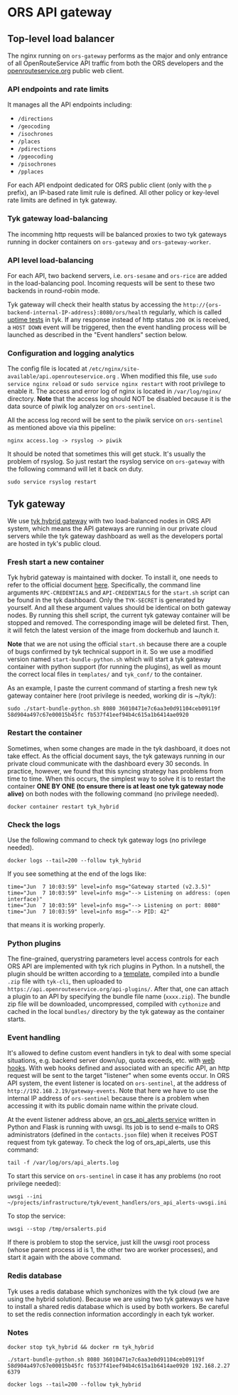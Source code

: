# ORS API gateway

## Top-level load balancer

The nginx running on `ors-gateway` performs as the major and only entrance of
all OpenRouteService API traffic from both the ORS developers and the
[openrouteservice.org](https://openrouteservice.org) public web client.

### API endpoints and rate limits

It manages all the API endpoints including:

-   `/directions`
-   `/geocoding`
-   `/isochrones`
-   `/places`
-   `/pdirections`
-   `/pgeocoding`
-   `/pisochrones`
-   `/pplaces`

For each API endpoint dedicated for ORS public client (only with the `p`
prefix), an IP-based rate limit rule is defined. All other policy or key-level
rate limits are defined in tyk gateway.

### Tyk gateway load-balancing

The incomming http requests will be balanced proxies to two tyk gateways
running in docker containers on `ors-gateway` and `ors-gateway-worker`.

### API level load-balancing

For each API, two backend servers, i.e. `ors-sesame` and `ors-rice` are added in 
the load-balancing pool. Incoming requests will be sent to these two backends
in round-robin mode.

Tyk gateway will check their health status by
accessing the `http://{ors-backend-internal-IP-address}:8080/ors/health`
regularly, which is called [uptime tests](https://tyk.io/tyk-documentation/ensure-high-availability/uptime-tests/) 
in tyk. If any response instead of http status `200 OK` is received, a `HOST DOWN` 
event will be triggered, then the event handling process will be launched
as described in the "Event handlers" section below.

### Configuration and logging analytics

The config file is located at
`/etc/nginx/site-available/api.openrouteservice.org` . When modified this file,
use `sudo service nginx reload` or `sudo service nginx restart` with root privilege to
enable it. The access and error log of nginx is located in `/var/log/nginx/`
directory. **Note** that the access log should NOT be disabled because it is
the data source of piwik log analyzer on `ors-sentinel`.

All the access log record will be sent to the piwik service on `ors-sentinel`
as mentioned above via this pipeline:

`nginx access.log -> rsyslog -> piwik`

It should be noted that sometimes this will get stuck. It's usually the problem
of rsyslog. So just restart the rsyslog service on `ors-gateway` with the following 
command will let it back on duty.

`sudo service rsyslog restart`

## Tyk gateway

We use [tyk hybrid
gateway](https://tyk.io/tyk-documentation/get-started/with-tyk-hybrid/) with
two load-balanced nodes in ORS API system, which means the API gateways are
running in our private cloud servers while the tyk gateway dashboard as well as
the developers portal are hosted in tyk's public cloud. 

### Fresh start a new container

Tyk hybrid gateway is maintained with docker. To install it, one needs to refer 
to the official document [here](https://tyk.io/tyk-documentation/get-started/with-tyk-hybrid/tutorials/install-hybrid-gateway/). 
Specifically, the command line arguments `RPC-CREDENTIALS` and
`API-CREDENTIALS` for the `start.sh` script can be found in the tyk dashboard.
Only the `TYK-SECRET` is generated by yourself. And all these argument values
should be identical on both gateway nodes. By running this shell script, the
current tyk gateway container will be stopped and removed. The corresponding 
image will be deleted first. Then, it will fetch the latest version of the
image from dockerhub and launch it.

**Note** that we are not using the official `start.sh` because there are
a couple of bugs confirmed by tyk technical support in it. So we use a modified
version named `start-bundle-python.sh` which will start a tyk gateway container
with python support (for running the plugins), as well as mount the correct
local files in `templates/` and `tyk_conf/` to the container. 

As an example, I paste the current command of starting a fresh new tyk gateway
container here (root privilege is needed, working dir is ~/tyk/):

    sudo ./start-bundle-python.sh 8080 36010471e7c6aa3e0d91104ceb09119f 58d904a497c67e00015b45fc fb537f41eef94b4c615a1b6414ae0920

### Restart the container

Sometimes, when some changes are made in the tyk dashboard, it does not take
effect. As the official document says, the tyk gateways running in our private cloud
communicate with the dashboard every 30 seconds. In practice, however, we found
that this syncing strategy has problems from time to time. When this occurs,
the simplest way to solve it is to restart the container **ONE BY ONE (to
ensure there is at least one tyk gateway node alive)** on both nodes with the 
following command (no privilege needed).

    docker container restart tyk_hybrid

### Check the logs

Use the following command to check tyk gateway logs (no privilege needed).

    docker logs --tail=200 --follow tyk_hybrid

If you see something at the end of the logs like:

    time="Jun  7 10:03:59" level=info msg="Gateway started (v2.3.5)"
    time="Jun  7 10:03:59" level=info msg="--> Listening on address: (open interface)"
    time="Jun  7 10:03:59" level=info msg="--> Listening on port: 8080"
    time="Jun  7 10:03:59" level=info msg="--> PID: 42"

that means it is working properly.

### Python plugins

The fine-grained, querystring parameters level access controls for each ORS API
are implemented with tyk rich plugins in Python. In a nutshell, the plugin
should be written according to
a [template](https://github.com/TykTechnologies/tyk-plugin-demo-python),
compiled into a bundle `.zip` file with `tyk-cli`, then uploaded to
`https://api.openrouteservice.org/api-plugins/`. After that, one can attach
a plugin to an API by specifying the bundle file name (`xxxx.zip`). The bundle
zip file will be downloaded, uncompressed, compiled with `cythonize` and cached
in the local `bundles/` directory by the tyk gateway as the container starts. 

### Event handling

It's allowed to define custom event handlers in tyk to deal with some special
situations, e.g. backend server down/up, quota exceeds, etc. with [web
hooks](https://tyk.io/tyk-documentation/report-monitor-trigger-events/webhooks/). 
With web hooks defined and associated with an specific API, an http request
will be sent to the target "listener" when some events occur. In ORS API
system, the event listener is located on `ors-sentinel`, at the address of
`http://192.168.2.19/gateway-events`. Note that here we have to use the
internal IP address of `ors-sentinel` because there is a problem when accessing
it with its public domain name within the private cloud. 

At the event listener address above,
an [ors_api_alerts service](https://gitlab.gistools.geog.uni-heidelberg.de/giscience/openrouteservice/infrastructure/tree/master/tyk/event_handlers) written in Python and Flask is
running with uwsgi. Its job is to send e-mails to ORS administrators (defined
in the `contacts.json` file) when it receives POST request from tyk gateway. To
check the log of ors_api_alerts, use this command:

    tail -f /var/log/ors/api_alerts.log

To start this service on `ors-sentinel` in case it has any problems (no
root privilege needed):

    uwsgi --ini ~/projects/infrastructure/tyk/event_handlers/ors_api_alerts-uwsgi.ini

To stop the service:

    uwsgi --stop /tmp/orsalerts.pid

If there is problem to stop the service, just kill the uwsgi root process
(whose parent process id is 1, the other two are worker processes), and start 
it again with the above command.

### Redis database

Tyk uses a redis database which synchonizes with the tyk cloud (we are using the hybrid solution). Because we are using two tyk gateways we have to install a shared redis database which is used by both
workers. Be careful to set the redis connection information accordingly in each tyk worker.

### Notes

`docker stop tyk_hybrid && docker rm tyk_hybrid`


`./start-bundle-python.sh 8080 36010471e7c6aa3e0d91104ceb09119f 58d904a497c67e00015b45fc fb537f41eef94b4c615a1b6414ae0920 192.168.2.27 6379`


`docker logs --tail=200 --follow tyk_hybrid`

